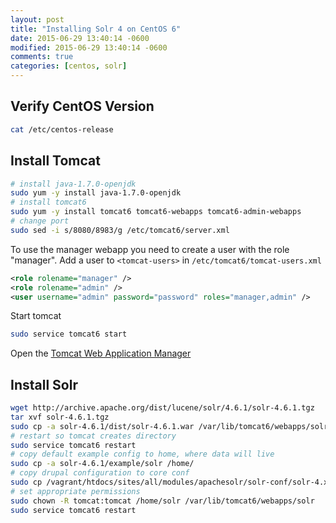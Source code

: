 ```yaml
---
layout: post
title: "Installing Solr 4 on CentOS 6"
date: 2015-06-29 13:40:14 -0600
modified: 2015-06-29 13:40:14 -0600
comments: true
categories: [centos, solr]
---
```


## Verify CentOS Version
```bash
cat /etc/centos-release
```

## Install Tomcat
```bash
# install java-1.7.0-openjdk
sudo yum -y install java-1.7.0-openjdk
# install tomcat6
sudo yum -y install tomcat6 tomcat6-webapps tomcat6-admin-webapps
# change port
sudo sed -i s/8080/8983/g /etc/tomcat6/server.xml
```

To use the manager webapp you need to create a user with the role "manager".  Add a user to `<tomcat-users>` in `/etc/tomcat6/tomcat-users.xml`

```xml
<role rolename="manager" />
<role rolename="admin" />
<user username="admin" password="password" roles="manager,admin" />
```

Start tomcat

```bash
sudo service tomcat6 start
```

Open the [Tomcat Web Application Manager](http://admin:password@localhost:8983/manager/html)

## Install Solr
```bash
wget http://archive.apache.org/dist/lucene/solr/4.6.1/solr-4.6.1.tgz
tar xvf solr-4.6.1.tgz
sudo cp -a solr-4.6.1/dist/solr-4.6.1.war /var/lib/tomcat6/webapps/solr.war
# restart so tomcat creates directory
sudo service tomcat6 restart
# copy default example config to home, where data will live
sudo cp -a solr-4.6.1/example/solr /home/
# copy drupal configuration to core conf
sudo cp /vagrant/htdocs/sites/all/modules/apachesolr/solr-conf/solr-4.x/* /home/solr/collection1/conf/
# set appropriate permissions
sudo chown -R tomcat:tomcat /home/solr /var/lib/tomcat6/webapps/solr
sudo service tomcat6 restart
```

